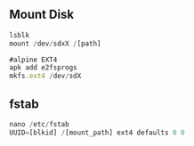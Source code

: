 ## Mount Disk

```jsx
lsblk
mount /dev/sdxX /[path]

#alpine EXT4
apk add e2fsprogs
mkfs.ext4 /dev/sdX
```

## fstab

```jsx
nano /etc/fstab
UUID=[blkid] /[mount_path] ext4 defaults 0 0
```